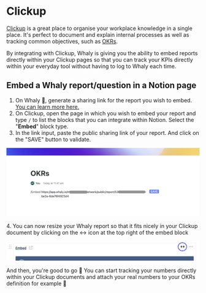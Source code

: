 # Clickup

[Clickup](https://clickup.com/) is a great place to organise your workplace knowledge in a single place. It's perfect to document and explain internal processes as well as tracking common objectives, such as [OKRs](https://en.wikipedia.org/wiki/OKR).

By integrating with Clickup, Whaly is giving you the ability to embed reports directly within your Clickup pages so that you can track your KPIs directly within your everyday tool without having to log to Whaly each time.



## Embed a Whaly report/question in a Notion page

1. On Whaly 🐳, generate a sharing link for the report you wish to embed. [You can learn more here.](../../content-management/dashboards/share-a-report-by-link.md)
2. On Clickup, open the page in which you wish to embed your report and type `/` to list the blocks that you can integrate within Notion. Select the "**Embed**" block type.
3. In the link input, paste the public sharing link of your report. And click on the "SAVE" button to validate.

![](<../../.gitbook/assets/Screenshot 2022-01-12 at 11.41.51.png>)

4\. You can now resize your Whaly report so that it fits nicely in your Clickup document by clicking on the <-> icon at the top right of the embed block

![](<../../.gitbook/assets/Screenshot 2022-01-12 at 11.48.52.png>)

And then, you're good to go 🤘 You can start tracking your numbers directly within your Clickup documents and attach your real numbers to your OKRs definition for example 🤩
